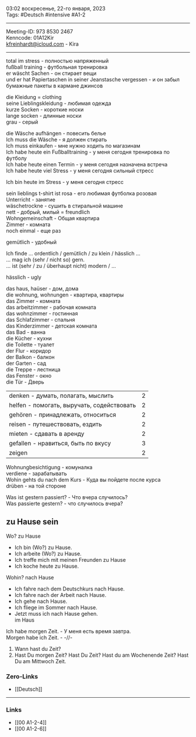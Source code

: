 03:02  воскресенье, 22-го января, 2023  
Tags: #Deutsch #intensive #A1-2 

<hr />

Meeting-ID: 973 8530 2467   
Kenncode: 01A12Kir  
<kfreinhardt@icloud.com> - Kira  

<hr />

total im stress - полностью напряженный  
fußball training - футбольная тренировка  
er wäscht Sachen - он стирает вещи  
und er hat Papiertaschen in seiner Jeanstasche vergessen - и он забыл бумажные пакеты в кармане джинсов  
  
die Kleidung = clothing  
seine Lieblingskleidung - любимая одежда  
kurze Socken - короткие носки  
lange socken - длинные носки  
grau - серый  
  
  
die Wäsche aufhängen - повесить белье  
Ich muss die Wäsche - я должен стирать  
Ich muss einkaufen - мне нужно ходить по магазинам  
Ich habe heute ein Fußballtraining - у меня сегодня тренировка по футболу  
Ich habe heute einen Termin - у меня сегодня назначена встреча  
Ich habe heute viel Stress - у меня сегодня сильный стресс  
  
Ich bin heute im Stress - у меня сегодня стресс  
  
  
sein lieblings t-shirt ist rosa - его любимая футболка розовая  
Unterricht - занятие  
wäschetrockne - сушить в стиральной машине  
nett - добрый, милый = freundlich  
Wohngemeinschaft - Общая квартира  
Zimmer - комната  
noch einmal - еще раз  
  
gemütlich - удобный  
  
Ich finde ... ordentlich / gemütlich / zu klein / hässlich ...  
... mag ich (sehr / nicht so) gern.  
... ist (sehr / zu /  überhaupt nicht) modern / ...   

hässlich - ugly  
  
das haus, haüser - дом, дома  
die wohnung, wohnungen - квартира, квартиры  
das Zimmer - комната  
das arbeitzimmer - рабочая комната  
das wohnzimmer - гостинная  
das Schlafzimmer - спальня  
das Kinderzimmer - детская комната  
das Bad - ванна  
die Kücher - кухни  
die Toilette - туалет  
der Flur - коридор  
der Balkon - балкон  
der Garten - сад  
die Treppe - лестница  
das Fenster - окно  
die Tür - Дверь  
  
|                                            |    |
| :----------------------------------------- | -: |
| denken - думать, полагать, мыслить         | 2  |  
| helfen - помогать, выручать, содействовать | 2  |
| gehören - принадлежать, относиться         | 2  |
| reisen - путешествовать, ездить            | 2  |
| mieten - сдавать в аренду                  | 2  |
| gefallen - нравиться, быть по вкусу        | 3  |
| zeigen                                     | 2  |

Wohnungbesichtigung - комуналка  
verdiene - зарабатывать  
Wohin gehts du nach dem Kurs - Куда вы пойдете после курса  
drüben - на той стороне  

Was ist gestern passiert? - Что вчера случилось?  
Was passierte gestern?  - что случилось вчера?  
  
  
## zu Hause sein

Wo? zu Hause  
- Ich bin (Wo?) zu Hause.  
- Ich arbeite (Wo?) zu Hause.  
- Ich treffe mich mit meinen Freunden zu Hause  
- Ich koche heute zu Hause.  

Wohin? nach Hause  
- Ich fahre nach dem Deutschkurs nach Hause.  
- Ich fahre nach der Arbeit nach Hause.  
- Ich gehe nach Hause.  
- Ich fliege im Sommer nach Hause.  
- Jetzt muss ich nach Hause gehen.  
im Haus   



Ich habe morgen Zeit.  - У меня есть время завтра.  
Morgen habe ich Zeit.  - -//-

1. Wann hast du Zeit?
2. Hast Du morgen Zeit? Hast Du Zeit? Hast du am Wochenende Zeit? Hast Du am Mittwoch Zeit.

### Zero-Links

- [[Deutsch]]

<hr />

### Links

- [[00 A1-2-4]]
- [[00 A1-2-6]]